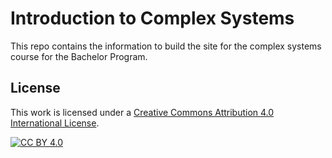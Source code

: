 [cc-by]: http://creativecommons.org/licenses/by/4.0/
[cc-by-image]: https://i.creativecommons.org/l/by/4.0/88x31.png
[cc-by-shield]: https://img.shields.io/badge/License-CC%20BY%204.0-lightgrey.svg

# Introduction to Complex Systems

This repo contains the information to build the site
for the complex systems course for the Bachelor Program.

## License

This work is licensed under a
[Creative Commons Attribution 4.0 International License][cc-by].

[![CC BY 4.0][cc-by-image]][cc-by]
